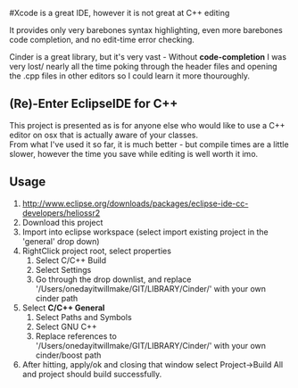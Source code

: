 #Xcode is a great IDE, however it is not great at C++ editing

It provides only very barebones syntax highlighting, even more barebones code completion, and no edit-time error checking.


Cinder is a great library, but it's very vast - Without **code-completion** I was very lost/ nearly all the time poking through the header files and opening the .cpp files in other editors so I could learn it more thouroughly.


## (Re)-Enter EclipseIDE for C++
This project is presented as is for anyone else who would like to use a C++ editor on osx that is actually aware of your classes.  
From what I've used it so far, it is much better - but compile times are a little slower, however the time you save while editing is well worth it imo.

## Usage 
1. http://www.eclipse.org/downloads/packages/eclipse-ide-cc-developers/heliossr2
2. Download this project
3. Import into eclipse workspace (select import existing project in the 'general' drop down)  
4. RightClick project root, select properties
   1. Select C/C++ Build
   2. Select Settings
   3. Go through the drop downlist, and replace '/Users/onedayitwillmake/GIT/LIBRARY/Cinder/' with your own cinder path
5. Select **C/C++ General**
   1. Select Paths and Symbols
   2. Select GNU C++
   3. Replace references to '/Users/onedayitwillmake/GIT/LIBRARY/Cinder/' with your own cinder/boost path
6. After hitting, apply/ok and closing that window select Project->Build All and project should build successfully.

